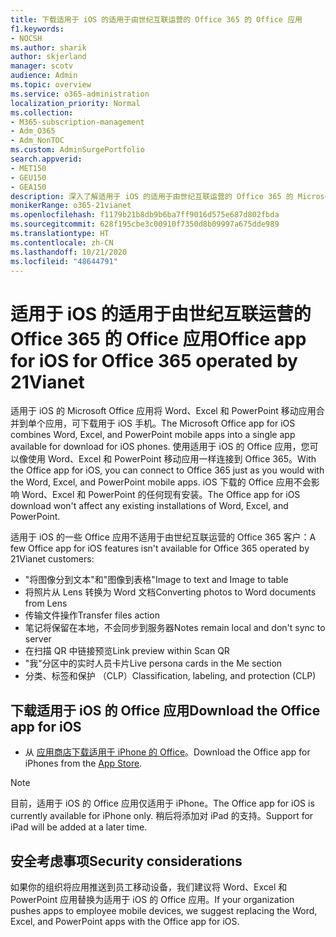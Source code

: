 ```yaml
---
title: 下载适用于 iOS 的适用于由世纪互联运营的 Office 365 的 Office 应用
f1.keywords:
- NOCSH
ms.author: sharik
author: skjerland
manager: scotv
audience: Admin
ms.topic: overview
ms.service: o365-administration
localization_priority: Normal
ms.collection:
- M365-subscription-management
- Adm_O365
- Adm_NonTOC
ms.custom: AdminSurgePortfolio
search.appverid:
- MET150
- GEU150
- GEA150
description: 深入了解适用于 iOS 的适用于由世纪互联运营的 Office 365 的 Microsoft Office 应用以及如何为中国客户下载该应用。
monikerRange: o365-21vianet
ms.openlocfilehash: f1179b21b8db9b6ba7ff9016d575e687d802fbda
ms.sourcegitcommit: 628f195cbe3c00910f7350d8b09997a675dde989
ms.translationtype: HT
ms.contentlocale: zh-CN
ms.lasthandoff: 10/21/2020
ms.locfileid: "48644791"
---
```

# <a name="office-app-for-ios-for-office-365-operated-by-21vianet"></a><span data-ttu-id="dcc6e-103">适用于 iOS 的适用于由世纪互联运营的 Office 365 的 Office 应用</span><span class="sxs-lookup"><span data-stu-id="dcc6e-103">Office app for iOS for Office 365 operated by 21Vianet</span></span>

<span data-ttu-id="dcc6e-104">适用于 iOS 的 Microsoft Office 应用将 Word、Excel 和 PowerPoint 移动应用合并到单个应用，可下载用于 iOS 手机。</span><span class="sxs-lookup"><span data-stu-id="dcc6e-104">The Microsoft Office app for iOS combines Word, Excel, and PowerPoint mobile apps into a single app available for download for iOS phones.</span></span> <span data-ttu-id="dcc6e-105">使用适用于 iOS 的 Office 应用，您可以像使用 Word、Excel 和 PowerPoint 移动应用一样连接到 Office 365。</span><span class="sxs-lookup"><span data-stu-id="dcc6e-105">With the Office app for iOS, you can connect to Office 365 just as you would with the Word, Excel, and PowerPoint mobile apps.</span></span> <span data-ttu-id="dcc6e-106">iOS 下载的 Office 应用不会影响 Word、Excel 和 PowerPoint 的任何现有安装。</span><span class="sxs-lookup"><span data-stu-id="dcc6e-106">The Office app for iOS download won't affect any existing installations of Word, Excel, and PowerPoint.</span></span>

<span data-ttu-id="dcc6e-107">适用于 iOS 的一些 Office 应用不适用于由世纪互联运营的 Office 365 客户：</span><span class="sxs-lookup"><span data-stu-id="dcc6e-107">A few Office app for iOS features isn't available for Office 365 operated by 21Vianet customers:</span></span>

- <span data-ttu-id="dcc6e-108">"将图像分到文本"和"图像到表格"</span><span class="sxs-lookup"><span data-stu-id="dcc6e-108">Image to text and Image to table</span></span> 
- <span data-ttu-id="dcc6e-109">将照片从 Lens 转换为 Word 文档</span><span class="sxs-lookup"><span data-stu-id="dcc6e-109">Converting photos to Word documents from Lens</span></span> 
- <span data-ttu-id="dcc6e-110">传输文件操作</span><span class="sxs-lookup"><span data-stu-id="dcc6e-110">Transfer files action</span></span> 
- <span data-ttu-id="dcc6e-111">笔记将保留在本地，不会同步到服务器</span><span class="sxs-lookup"><span data-stu-id="dcc6e-111">Notes remain local and don't sync to server</span></span>
- <span data-ttu-id="dcc6e-112">在扫描 QR 中链接预览</span><span class="sxs-lookup"><span data-stu-id="dcc6e-112">Link preview within Scan QR</span></span>
- <span data-ttu-id="dcc6e-113">"我"分区中的实时人员卡片</span><span class="sxs-lookup"><span data-stu-id="dcc6e-113">Live persona cards in the Me section</span></span>
- <span data-ttu-id="dcc6e-114">分类、标签和保护 （CLP）</span><span class="sxs-lookup"><span data-stu-id="dcc6e-114">Classification, labeling, and protection (CLP)</span></span>


## <a name="download-the-office-app-for-ios"></a><span data-ttu-id="dcc6e-115">下载适用于 iOS 的 Office 应用</span><span class="sxs-lookup"><span data-stu-id="dcc6e-115">Download the Office app for iOS</span></span>

- <span data-ttu-id="dcc6e-116">从 [应用商店下载适用于 iPhone 的 Office](https://products.office.com/mobile/office?rtc=2)。</span><span class="sxs-lookup"><span data-stu-id="dcc6e-116">Download the Office app for iPhones from the [App Store](https://products.office.com/mobile/office?rtc=2).</span></span> 

> [!NOTE]
> <span data-ttu-id="dcc6e-117">目前，适用于 iOS 的 Office 应用仅适用于 iPhone。</span><span class="sxs-lookup"><span data-stu-id="dcc6e-117">The Office app for iOS is currently available for iPhone only.</span></span> <span data-ttu-id="dcc6e-118">稍后将添加对 iPad 的支持。</span><span class="sxs-lookup"><span data-stu-id="dcc6e-118">Support for iPad will be added at a later time.</span></span> 

## <a name="security-considerations"></a><span data-ttu-id="dcc6e-119">安全考虑事项</span><span class="sxs-lookup"><span data-stu-id="dcc6e-119">Security considerations</span></span>

<span data-ttu-id="dcc6e-120">如果你的组织将应用推送到员工移动设备，我们建议将 Word、Excel 和 PowerPoint 应用替换为适用于 iOS 的 Office 应用。</span><span class="sxs-lookup"><span data-stu-id="dcc6e-120">If your organization pushes apps to employee mobile devices, we suggest replacing the Word, Excel, and PowerPoint apps with the Office app for iOS.</span></span>  


